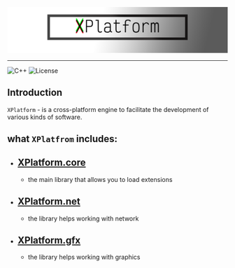 ![logo](Assets/logo.png)

---

![C++](https://img.shields.io/badge/-C++-090909?style=for-the-badge&logo=C%2b%2b&logoColor=6296CC)
![License](https://img.shields.io/badge/License-MIT-Red?style=for-the-badge)

## Introduction

`XPlatform` - is a cross-platform engine to facilitate the development of various kinds of software.

## what `XPlatfrom` includes:
- ## [XPlatform.core]()
    - the main library that allows you to load extensions

- ## [XPlatform.net](https://github.com/XPlatformProject/XPlatform.net)
    - the library helps working with network

- ## [XPlatform.gfx]()
    -  the library helps working with graphics